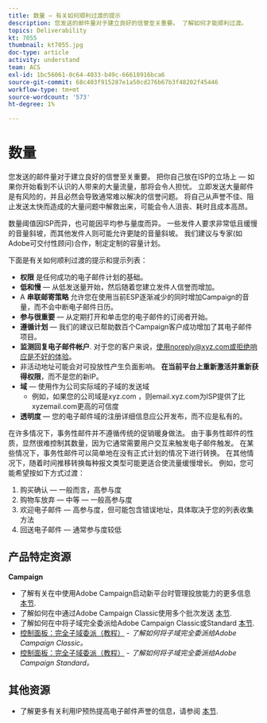 ```yaml
---
title: 数量 — 有关如何顺利过渡的提示
description: 您发送的邮件量对于建立良好的信誉至关重要。 了解如何才能顺利过渡。
topics: Deliverability
kt: 7055
thumbnail: kt7055.jpg
doc-type: article
activity: understand
team: ACS
exl-id: 1bc56061-0c64-4033-b49c-66618916bca6
source-git-commit: 68c403f915287e1a50cd276b67b3f48202f45446
workflow-type: tm+mt
source-wordcount: '573'
ht-degree: 1%

---
```


# 数量

您发送的邮件量对于建立良好的信誉至关重要。 把你自己放在ISP的立场上 — 如果你开始看到不认识的人带来的大量流量，那将会令人担忧。 立即发送大量邮件是有风险的，并且必然会导致通常难以解决的信誉问题。 将自己从声誉不佳、阻止发送太快而造成的大量问题中解救出来，可能会令人沮丧、耗时且成本高昂。

数量阈值因ISP而异，也可能因平均参与量度而异。 一些发件人要求非常低且缓慢的音量斜坡，而其他发件人则可能允许更陡的音量斜坡。 我们建议与专家(如Adobe可交付性顾问)合作，制定定制的容量计划。

下面是有关如何顺利过渡的提示和提示列表：

* **权限** 是任何成功的电子邮件计划的基础。
* **低和慢**  — 从低发送量开始，然后随着您建立发件人信誉而增加。
* A **串联邮寄策略** 允许您在使用当前ESP逐渐减少的同时增加Campaign的音量，而不会中断电子邮件日历。
* **参与很重要**  — 从定期打开和单击您的电子邮件的订阅者开始。
* **遵循计划**  — 我们的建议已帮助数百个Campaign客户成功增加了其电子邮件项目。
* **监测回复电子邮件帐户**. 对于您的客户来说，使用noreply@xyz.com或拒绝响应是不好的体验。
* 非活动地址可能会对可投放性产生负面影响。 **在当前平台上重新激活并重新获得权限**，而不是您的新IP。
* **域**  — 使用作为公司实际域的子域的发送域
   * 例如，如果您的公司域是xyz.com ，则email.xyz.com为ISP提供了比xyzemail.com更高的可信度
* **透明度**  — 您的电子邮件域的注册详细信息应公开发布，而不应是私有的。

在许多情况下，事务性邮件并不遵循传统的促销暖身做法。 由于事务性邮件的性质，显然很难控制其数量，因为它通常需要用户交互来触发电子邮件触发。 在某些情况下，事务性邮件可以简单地在没有正式计划的情况下进行转换。 在其他情况下，随着时间推移转换每种报文类型可能更适合使流量缓慢增长。 例如，您可能希望按如下方式过渡：

1. 购买确认 — 一般而言，高参与度
2. 购物车放弃 — 中等 — 一般高参与度
3. 欢迎电子邮件 — 高参与度，但可能包含错误地址，具体取决于您的列表收集方法
4. 回送电子邮件 — 通常参与度较低

## 产品特定资源

**Campaign**

* 了解有关在中使用Adobe Campaign启动新平台时管理投放能力的更多信息 [本节](/help/additional-resources/ac-starting-new-platform.md).
* 了解如何在中通过Adobe Campaign Classic使用多个批次发送 [本节](https://experienceleague.adobe.com/docs/campaign-classic/using/sending-messages/key-steps-when-creating-a-delivery/steps-sending-the-delivery.html#sending-using-multiple-waves).
* 了解如何在中将子域完全委派给Adobe Campaign Classic或Standard [本节](/help/additional-resources/ac-domain-name-setup.md).
* [控制面板：完全子域委派（教程）](https://experienceleague.adobe.com/docs/campaign-classic-learn/control-panel/subdomains-and-certificates/subdomain-delegation.html) - *了解如何将子域完全委派给Adobe Campaign Classic。*
* [控制面板：完全子域委派（教程）](https://experienceleague.adobe.com/docs/campaign-standard-learn/control-panel/subdomains-and-certificates/subdomain-delegation.html) - *了解如何将子域完全委派给Adobe Campaign Standard。*

## 其他资源

* 了解更多有关利用IP预热提高电子邮件声誉的信息，请参阅 [本节](/help/additional-resources/increase-reputation-with-ip-warming.md).
